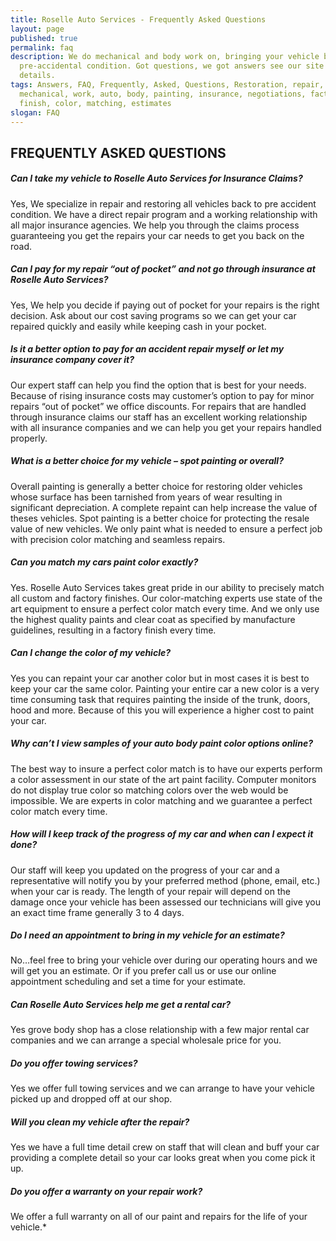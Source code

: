 ```yaml
---
title: Roselle Auto Services - Frequently Asked Questions
layout: page
published: true
permalink: faq
description: We do mechanical and body work on, bringing your vehicle back to
  pre-accidental condition. Got questions, we got answers see our site for
  details.
tags: Answers, FAQ, Frequently, Asked, Questions, Restoration, repair,
  mechanical, work, auto, body, painting, insurance, negotiations, factory,
  finish, color, matching, estimates
slogan: FAQ
---
```


## FREQUENTLY ASKED QUESTIONS


##### Can I take my vehicle to Roselle Auto Services for Insurance Claims?
Yes, We specialize in repair and restoring all vehicles back to pre accident condition. We have a direct repair program and a working relationship with all major insurance agencies. We help you through the claims process guaranteeing you get the repairs your car needs to get you back on the road.

##### Can I pay for my repair “out of pocket” and not go through insurance at Roselle Auto Services?
Yes, We help you decide if paying out of pocket for your repairs is the right decision. Ask about our cost saving programs so we can get your car repaired quickly and easily while keeping cash in your pocket.

##### Is it a better option to pay for an accident repair myself or let my insurance company cover it?
Our expert staff can help you find the option that is best for your needs. Because of rising insurance costs may customer’s option to pay for minor repairs “out of pocket” we office discounts. For repairs that are handled through insurance claims our staff has an excellent working relationship with all insurance companies and we can help you get your repairs handled properly.

##### What is a better choice for my vehicle – spot painting or overall?
Overall painting is generally a better choice for restoring older vehicles whose surface has been tarnished from years of wear resulting in significant depreciation. A complete repaint can help increase the value of theses vehicles. Spot painting is a better choice for protecting the resale value of new vehicles. We only paint what is needed to ensure a perfect job with precision color matching and seamless repairs.

##### Can you match my cars paint color exactly?
Yes. Roselle Auto Services takes great pride in our ability to precisely match all custom and factory finishes. Our color-matching experts use state of the art equipment to ensure a perfect color match every time. And we only use the highest quality paints and clear coat as specified by manufacture guidelines, resulting in a factory finish every time.

##### Can I change the color of my vehicle?
Yes you can repaint your car another color but in most cases it is best to keep your car the same color. Painting your entire car a new color is a very time consuming task that requires painting the inside of the trunk, doors, hood and more. Because of this you will experience a higher cost to paint your car.

##### Why can’t I view samples of your auto body paint color options online?
The best way to insure a perfect color match is to have our experts perform a color assessment in our state of the art paint facility. Computer monitors do not display true color so matching colors over the web would be impossible. We are experts in color matching and we guarantee a perfect color match every time.

##### How will I keep track of the progress of my car and when can I expect it done?
Our staff will keep you updated on the progress of your car and a representative will notify you by your preferred method (phone, email, etc.) when your car is ready. The length of your repair will depend on the damage once your vehicle has been assessed our technicians will give you an exact time frame generally 3 to 4 days.

##### Do I need an appointment to bring in my vehicle for an estimate?
No…feel free to bring your vehicle over during our operating hours and we will get you an estimate. Or if you prefer call us or use our online appointment scheduling and set a time for your estimate.

##### Can Roselle Auto Services help me get a rental car?
Yes grove body shop has a close relationship with a few major rental car companies and we can arrange a special wholesale price for you.

##### Do you offer towing services?
Yes we offer full towing services and we can arrange to have your vehicle picked up and dropped off at our shop.

##### Will you clean my vehicle after the repair?
Yes we have a full time detail crew on staff that will clean and buff your car providing a complete detail so your car looks great when you come pick it up.

##### Do you offer a warranty on your repair work?
We offer a full warranty on all of our paint and repairs for the life of your vehicle.*
